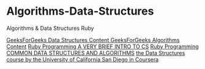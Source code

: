 # Algorithms-Data-Structures
Algorithms &amp; Data Structures Ruby


<a href="https://www.geeksforgeeks.org/data-structures/">GeeksForGeeks Data Structures Content GeeksForGeeks Algorithms Content</a>
<a href="https://www.theodinproject.com/courses/ruby-programming/lessons/a-very-brief-intro-to-cs">Ruby Programming A VERY BRIEF INTRO TO CS</a>
<a href="https://www.theodinproject.com/courses/ruby-programming/lessons/common-data-structures-and-algorithms">Ruby Programming COMMON DATA STRUCTURES AND ALGORITHMS</a>
<a href="https://www.coursera.org/learn/data-structures">the Data Structures course by the University of California San Diego in Coursera</a>
